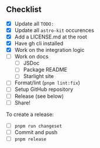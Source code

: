 ## Checklist

- [x] Update all `TODO:`
- [x] Update all `astro-kit` occurences
- [x] Add a LICENSE.md at the root
- [x] Have gh cli installed
- [x] Work on the integration logic
- [ ] Work on docs
  - [ ] JSDoc
  - [ ] Package README
  - [ ] Starlight site
- [ ] Format/lint (`pnpm lint:fix`)
- [ ] Setup GitHub repository
- [ ] Release (see below)
- [ ] Share!

To create a release:
- [ ] `pnpm run changeset`
- [ ] Commit and push
- [ ] `pnpm release`